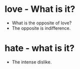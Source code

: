 # love - What is it?
* What is the opposite of love?
* The opposite is indifference.

# hate - what is it?
* The intense dislike.
